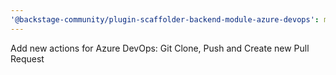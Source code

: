 ```yaml
---
'@backstage-community/plugin-scaffolder-backend-module-azure-devops': minor
---
```


Add new actions for Azure DevOps: Git Clone, Push and Create new Pull Request
